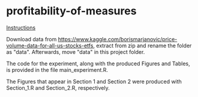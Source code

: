 # profitability-of-measures

<span style="text-decoration:underline">Instructions</span>

Download data from https://www.kaggle.com/borismarjanovic/price-volume-data-for-all-us-stocks-etfs, extract from zip and rename the folder as "data". Afterwards, move "data" in this project folder.

The code for the experiment, along with the produced Figures and Tables, is provided in the file main_experiment.R.


The Figures that appear in Section 1 and Section 2 were produced with  Section_1.R and Section_2.R, respectively.   




